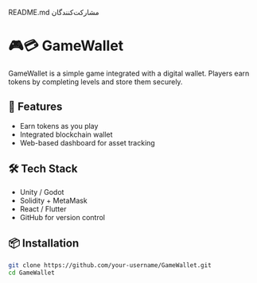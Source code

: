 README.md مشارکت‌کنندگان
# 🎮💳 GameWallet

GameWallet is a simple game integrated with a digital wallet. Players earn tokens by completing levels and store them securely.

## 🚀 Features

- Earn tokens as you play
- Integrated blockchain wallet
- Web-based dashboard for asset tracking

## 🛠️ Tech Stack

- Unity / Godot
- Solidity + MetaMask
- React / Flutter
- GitHub for version control

## 📦 Installation

```bash
git clone https://github.com/your-username/GameWallet.git
cd GameWallet